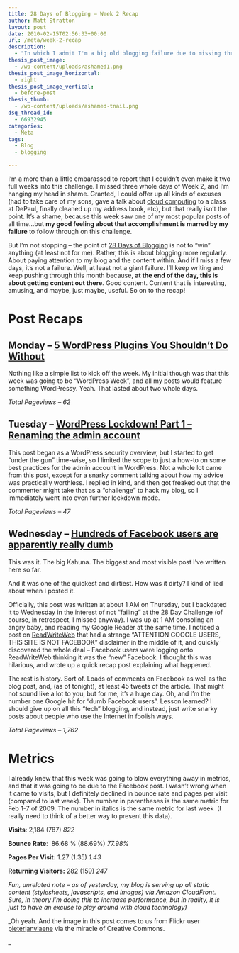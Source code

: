 ```yaml
---
title: 28 Days of Blogging – Week 2 Recap
author: Matt Stratton
layout: post
date: 2010-02-15T02:56:33+00:00
url: /meta/week-2-recap
description:
  - "In which I admit I'm a big old blogging failure due to missing three days of blogging in Week 2, but kind of make up for it by having a hugely popular post about stupid Facebook users."
thesis_post_image:
  - /wp-content/uploads/ashamed1.png
thesis_post_image_horizontal:
  - right
thesis_post_image_vertical:
  - before-post
thesis_thumb:
  - /wp-content/uploads/ashamed-tnail.png
dsq_thread_id:
  - 66932945
categories:
  - Meta
tags:
  - Blog
  - blogging

---
```

I&#8217;m a more than a little embarassed to report that I couldn&#8217;t even make it two full weeks into this challenge. I missed three whole days of Week 2, and I&#8217;m hanging my head in shame. Granted, I could offer up all kinds of excuses (had to take care of my sons, gave a talk about <a class="zem_slink" title="Cloud computing" rel="wikipedia" href="https://en.wikipedia.org/wiki/Cloud_computing">cloud computing</a> to a class at DePaul, finally cleaned up my address book, etc), but that really isn&#8217;t the point. It&#8217;s a shame, because this week saw one of my most popular posts of all time&#8230;but **my good feeling about that accomplishment is marred by my failure** to follow through on this challenge.

But I&#8217;m not stopping &#8211; the point of <a href="https://realtimemarketer.com/the-28-day-blogging-challenge" target="_self">28 Days of Blogging</a> is not to &#8220;win&#8221; anything (at least not for me). Rather, this is about blogging more regularly. About paying attention to my blog and the content within. And if I miss a few days, it&#8217;s not a failure. Well, at least not a giant failure. I&#8217;ll keep writing and keep pushing through this month because, **at the end of the day, this is about getting content out there**. Good content. Content that is interesting, amusing, and maybe, just maybe, useful. So on to the recap!

# Post Recaps

## Monday &#8211; [5 WordPress Plugins You Shouldn’t Do Without][1]

Nothing like a simple list to kick off the week. My initial though was that this week was going to be &#8220;WordPress Week&#8221;, and all my posts would feature something WordPressy. Yeah. That lasted about two whole days.

_Total Pageviews &#8211; 62_

## Tuesday &#8211; [WordPress Lockdown! Part 1 – Renaming the admin account][2]

This post began as a WordPress security overview, but I started to get &#8220;under the gun&#8221; time-wise, so I limited the scope to just a how-to on some best practices for the admin account in WordPress. Not a whole lot came from this post, except for a snarky comment talking about how my advice was practically worthless. I replied in kind, and then got freaked out that the commenter might take that as a &#8220;challenge&#8221; to hack my blog, so I immediately went into even further lockdown mode.

_Total Pageviews &#8211; 47_

## Wednesday &#8211; [Hundreds of Facebook users are apparently really dumb][3]

This was it. The big Kahuna. The biggest and most visible post I&#8217;ve written here so far.

And it was one of the quickest and dirtiest. How was it dirty? I kind of lied about when I posted it.

Officially, this post was written at about 1 AM on Thursday, but I backdated it to Wednesday in the interest of not &#8220;failing&#8221; at the 28 Day Challenge (of course, in retrospect, I missed anyway). I was up at 1 AM consoling an angry baby, and reading my Google Reader at the same time. I noticed a post on <a class="zem_slink" title="ReadWriteWeb" rel="homepage" href="https://www.readwriteweb.com">ReadWriteWeb</a> that had a strange &#8220;ATTENTION GOOGLE USERS, THIS SITE IS NOT FACEBOOK&#8221; disclaimer in the middle of it, and quickly discovered the whole deal &#8211; Facebook users were logging onto ReadWriteWeb thinking it was the &#8220;new&#8221; Facebook. I thought this was hilarious, and wrote up a quick recap post explaining what happened.

The rest is history. Sort of. Loads of comments on Facebook as well as the blog post, and, (as of tonight), at least 45 tweets of the article. That might not sound like a lot to you, but for me, it&#8217;s a huge day. Oh, and I&#8217;m the number one Google hit for &#8220;dumb Facebook users&#8221;. Lesson learned? I should give up on all this &#8220;tech&#8221; blogging, and instead, just write snarky posts about people who use the Internet in foolish ways.

_Total Pageviews &#8211; 1,762_

# Metrics

I already knew that this week was going to blow everything away in metrics, and that it was going to be due to the Facebook post. I wasn&#8217;t wrong when it came to visits, but I definitely declined in bounce rate and pages per visit (compared to last week). The number in parentheses is the same metric for Feb 1-7 of 2009. The number in italics is the same metric for last week  (I really need to think of a better way to present this data).

**Visits**: 2,184 (787) _822_

**Bounce Rate**:  86.68 % (88.69%) _77.98%_

**Pages Per Visit:** 1.27 (1.35) _1.43_

**Returning Visitors:** 282 (159) _247_

_Fun, unrelated note &#8211; as of yesterday, my blog is serving up all static content (stylesheets, javascripts, and images) via Amazon CloudFront. Sure, in theory I&#8217;m doing this to increase performance, but in reality, it is just to have an excuse to play around with cloud technology)_

_Oh yeah. And the image in this post comes to us from Flickr user <a title="Link to pieterjanviaene's photostream" rel="dc:creator cc:attributionURL" href="https://www.flickr.com/photos/pieterjanviaene/">pieterjanviaene</a> via the miracle of Creative Commons.
  
_

 [1]: /tech/5-essential-wordpress-plugins
 [2]: /tech-tips/wordpress-lockdown-renaming-the-admin-account
 [3]: /hilarity/hundreds-of-facebook-users-are-apparently-really-dumb